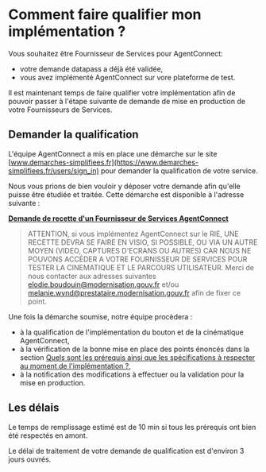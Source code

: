 # Comment faire qualifier mon implémentation ?

Vous souhaitez être Fournisseur de Services pour AgentConnect: 

- votre demande datapass a déjà été validée,
- vous avez implémenté AgentConnect sur vore plateforme de test. 

Il est maintenant temps de faire qualifier votre implémentation afin de pouvoir passer à l'étape suivante de demande de mise en production de votre Fournisseurs de Services. 

## Demander la qualification

L'équipe AgentConnect a mis en place une démarche sur le site [www.demarches-simplifiees.fr](https://www.demarches-simplifiees.fr/users/sign_in) pour demander la qualification de votre service. 

Nous vous prions de bien vouloir y déposer votre demande afin qu'elle puisse être étudiée et traitée. Cette démarche est disponible à l'adresse suivante : 

**[Demande de recette d'un Fournisseur de Services AgentConnect](https://www.demarches-simplifiees.fr/commencer/demande-recette-fs-fca)**

> ATTENTION, si vous implémentez AgentConnect sur le RIE, UNE RECETTE DEVRA SE FAIRE EN VISIO, SI POSSIBLE, OU VIA UN AUTRE MOYEN (VIDEO, CAPTURES D'ECRANS OU AUTRES) CAR NOUS NE POUVONS ACCÉDER A VOTRE FOURNISSEUR DE SERVICES POUR TESTER LA CINEMATIQUE ET LE PARCOURS UTILISATEUR. Merci de nous contacter aux adresses suivantes elodie.boudouin@modernisation.gouv.fr et/ou melanie.wynd@prestataire.modernisation.gouv.fr afin de fixer ce point.

Une fois la démarche soumise, notre équipe procèdera :

- à la qualification de l'implémentation du bouton et de la cinématique AgentConnect,
- à la vérification de la bonne mise en place des points énoncés dans la section [Quels sont les prérequis ainsi que les spécifications à respecter au moment de l'implémentation ?](../implementation_fca/spec_recette_fca.md),
- à la notification des modifications à effectuer ou la validation pour la mise en production.

## Les délais

Le temps de remplissage estimé est de 10 min si tous les prérequis ont bien été respectés en amont. 

Le délai de traitement de votre demande de qualification est d'environ 3 jours ouvrés.
